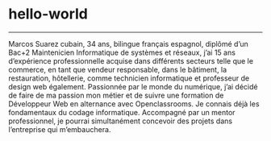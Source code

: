 # hello-world
---------------------------------------------------------------------
Marcos Suarez cubain, 34 ans, bilingue français espagnol, diplômé d’un Bac+2 Maintenicien Informatique de systèmes et réseaux, j’ai 15 ans d’expérience professionnelle acquise dans différents secteurs telle que le commerce, en tant que vendeur responsable, dans le bâtiment, la restauration, hôtellerie, comme technicien informatique et professeur de design web également. 
Passionnée par le monde du numérique, j’ai décidé de faire de ma passion mon métier et de suivre une formation de Développeur Web en alternance avec Openclassrooms.
Je connais déjà les fondamentaux du codage informatique. Accompagné par un mentor professionnel, je pourrai simultanément concevoir des projets dans l’entreprise qui m’embauchera. 
